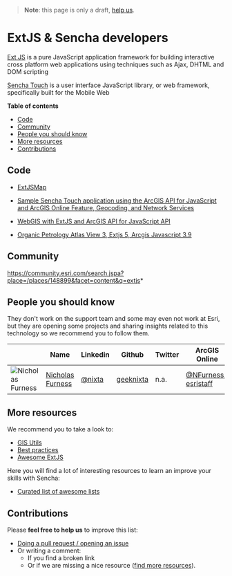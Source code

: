 > **Note**: this page is only a draft, [help us](#contributions).

# ExtJS & Sencha developers
[Ext JS](https://www.sencha.com/products/extjs) is a pure JavaScript application framework for building interactive cross platform web applications using techniques such as Ajax, DHTML and DOM scripting

[Sencha Touch](https://www.sencha.com/) is a user interface JavaScript library, or web framework, specifically built for the Mobile Web

<!-- START doctoc generated TOC please keep comment here to allow auto update -->
<!-- DON'T EDIT THIS SECTION, INSTEAD RE-RUN doctoc TO UPDATE -->
**Table of contents**

- [Code](#code)
- [Community](#community)
- [People you should know](#people-you-should-know)
- [More resources](#more-resources)
- [Contributions](#contributions)

<!-- END doctoc generated TOC please keep comment here to allow auto update -->

## Code

* [ExtJSMap](https://github.com/liuzumou/extjsmap)

* [Sample Sencha Touch application using the ArcGIS API for JavaScript and ArcGIS Online Feature, Geocoding, and Network Services](https://github.com/Esri/sencha-touch-map-checkin-js)

* [WebGIS with ExtJS and ArcGIS API for JavaScript API](https://github.com/mkzaker/officegis)

* [Organic Petrology Atlas View 3, Extjs 5, Arcgis Javascript 3.9](https://github.com/MarkInNVA/OP3)

## Community
https://community.esri.com/search.jspa?place=/places/148899&facet=content&q=extjs*

## People you should know
They don't work on the support team and some may even not work at Esri,
but they are opening some projects and sharing insights related to this
technology so we recommend you to follow them.

||Name|Linkedin|Github|Twitter|ArcGIS Online|Geonet|
|---|---|---|---|---|---|---|
|![Nicholas Furness](https://avatars1.githubusercontent.com/u/25374?s=50&v=4)|[Nicholas Furness](https://www.linkedin.com/in/nixta/)|[@nixta](https://github.com/nixta)|[geeknixta](https://twitter.com/geeknixta)|n.a.|[@NFurness-esristaff](https://community.esri.com/people/NFurness-esristaff)

## More resources
We recommend you to take a look to:
* [GIS Utils](../../../gis/utils/README.md)
* [Best practices](../../best-practices/README.md)
* [Awesome ExtJS](https://github.com/abenhamdine/awesome-extjs)

Here you will find a lot of interesting resources to learn an improve your skills
with Sencha:
* [Curated list of awesome lists](https://github.com/sindresorhus/awesome)

## Contributions
Please **feel free to help us** to improve this list:

* [Doing a pull request / opening an issue](https://github.com/hhkaos/awesome-arcgis#contributions)
* Or writing a comment:
  * If you find a broken link
  * Or if we are missing a nice resource ([find more resources](https://esri-es.github.io/arcgis-search/?search=sencha)).
